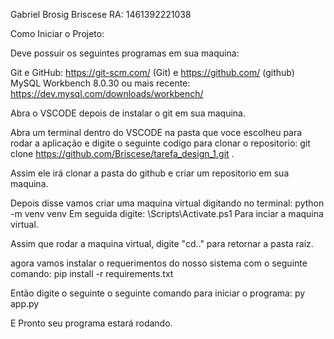 Gabriel Brosig Briscese
RA: 1461392221038


Como Iniciar o Projeto:

Deve possuir os seguintes programas em sua maquina:

Git e GitHub: https://git-scm.com/ (Git) e  https://github.com/ (github)
MySQL Workbench 8.0.30 ou mais recente: https://dev.mysql.com/downloads/workbench/

Abra o VSCODE depois de instalar o git em sua maquina.

Abra um terminal dentro do VSCODE na pasta que voce escolheu para rodar a aplicação e digite o seguinte codigo para clonar o repositorio: git clone https://github.com/Briscese/tarefa_design_1.git .

Assim ele irá clonar a pasta do github e criar um repositorio em sua maquina.

Depois disse vamos criar uma maquina virtual digitando no terminal: python -m venv venv
Em seguida digite: \Scripts\Activate.ps1 
Para inciar a maquina virtual.

Assim que rodar a maquina virtual, digite "cd.." para retornar a pasta raiz.

agora vamos instalar o requerimentos do nosso sistema com o seguinte comando: pip install -r requirements.txt

Então digite o seguinte o seguinte comando para iniciar o programa: py app.py

E Pronto seu programa estará rodando.



